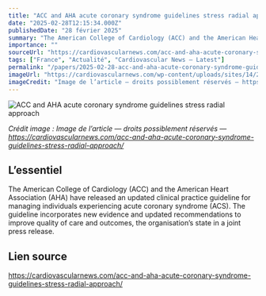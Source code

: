 ```yaml
---
title: "ACC and AHA acute coronary syndrome guidelines stress radial approach"
date: "2025-02-28T12:15:34.000Z"
publishedDate: "28 février 2025"
summary: "The American College of Cardiology (ACC) and the American Heart Association (AHA) have released an updated clinical practice guideline for managing individuals experiencing acute coronary syndrome (ACS). The guideline incorporates new evidence and updated recommendations to improve quality of care and outcomes, the organisation’s state in a joint press release."
importance: ""
sourceUrl: "https://cardiovascularnews.com/acc-and-aha-acute-coronary-syndrome-guidelines-stress-radial-approach/"
tags: ["France", "Actualité", "Cardiovascular News — Latest"]
permalink: "/papers/2025-02-28-acc-and-aha-acute-coronary-syndrome-guidelines-stress-radial-approach"
imageUrl: "https://cardiovascularnews.com/wp-content/uploads/sites/14/2019/05/Philips_IntraSight_Azurion_IVUS_Flexspot_monitor.download.jpg"
imageCredit: "Image de l’article — droits possiblement réservés — https://cardiovascularnews.com/acc-and-aha-acute-coronary-syndrome-guidelines-stress-radial-approach/"
---
```


![ACC and AHA acute coronary syndrome guidelines stress radial approach](https://cardiovascularnews.com/wp-content/uploads/sites/14/2019/05/Philips_IntraSight_Azurion_IVUS_Flexspot_monitor.download.jpg)

*Crédit image : Image de l’article — droits possiblement réservés — https://cardiovascularnews.com/acc-and-aha-acute-coronary-syndrome-guidelines-stress-radial-approach/*

## L’essentiel

The American College of Cardiology (ACC) and the American Heart Association (AHA) have released an updated clinical practice guideline for managing individuals experiencing acute coronary syndrome (ACS). The guideline incorporates new evidence and updated recommendations to improve quality of care and outcomes, the organisation’s state in a joint press release.

## Lien source

https://cardiovascularnews.com/acc-and-aha-acute-coronary-syndrome-guidelines-stress-radial-approach/
